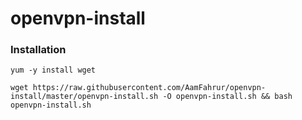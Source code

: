 # openvpn-install

### Installation

`yum -y install wget`

`wget https://raw.githubusercontent.com/AamFahrur/openvpn-install/master/openvpn-install.sh -O openvpn-install.sh && bash openvpn-install.sh`
